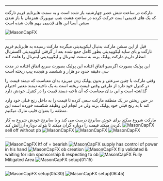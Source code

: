 ___
مارکت در ساعت شش عصر چهارشنبه باز شده است
و به سمت هایرتایم فریم تارگت که یک های قدیمی است حرکت کرده 
در ساعت هشت شب نیویورک
همزمان با باز شدن سشن آسیا این های قدیمی مهم هانت شده است

![MasonCapFX](https://www.tradingview.com/x/t8DAEsbx/ "MasonCapFX")
___
قبل از اپن سشن مارکت بدنبال لیکوییدیتی میگرده
مارکت رسیده به هایرتایم فریم تارگت و بای ساید لیکوییدیتی بطور کامل جمع شده
بعد از گرفتن لیکوییدیتی اکسترنال انتظار داریم مارکت پولبک بزنه به سمت اینترنال و لیکوییدیتی اینترنال را هانت کند


این پولبک بصورت اگرسیو اتفاق افتاده 
این پولبک بصورت سریع اتفاق افتاده
در مدت سی دقیقه حدود دو هزار و ششصد و هیجده پیپ ریخته است

وقتی مارکت با چنین سرعتی و بدون پولبک زدن میریزد بدان معناست که دیمند قیمت را در کنترل خود دارد
از طرفی وقتی قیمت ریخته است به یک ناحیه دیمند معتبر احترام گذاشته است
و این بدان معناست که آن ناحیه دیمند قیمت را در کنترل خودش دارد

در حین ریختن
در یک منطقه
مارکت سعی کرده تا 
قیمت را به داخل رنج قبلی خود وارد کند تا به رنج قبلی خود پولبک بزند
ولی در انجام این وظیفه شکست خورده است
این منطقه را بعنوان فلیپ مارک میکنیم.

مارکت شروع میکند برای خوش سابرنج درست می کند
و با سابرنج خودش شروع به کار کردن میکند
قیمت را دوباره گران میکند تا بتواند دوباره ارزانش کند.
![MasonCapFX](https://www.tradingview.com/x/4GUIja3w/ "MasonCapFX") sell off without pb
![MasonCapFX](https://www.tradingview.com/x/sHEpF7dg/ "MasonCapFX")
![MasonCapFX](https://www.tradingview.com/x/CHi6cMvQ/ "MasonCapFX")
![MasonCapFX](https://www.tradingview.com/x/oAZwjLvB/ "MasonCapFX")
___

![MasonCapFX](https://www.tradingview.com/x/C0Xwnlfm/ "MasonCapFX") ltf of = bearish
![MasonCapFX](https://www.tradingview.com/x/MbGXIOy6/ "MasonCapFX") supply has control of power in his hand
![MasonCapFX](https://www.tradingview.com/x/KmJmgBLH/ "MasonCapFX") ob creation
![MasonCapFX](https://www.tradingview.com/x/dyPyMVWx/ "MasonCapFX") flip validated & waiting for idm sponsorship & respecting to ob
![MasonCapFX](https://www.tradingview.com/x/luVCR9zy/ "MasonCapFX") Fully Mitigated Area
![MasonCapFX](https://www.tradingview.com/x/3W07QXv4/ "MasonCapFX") setup(01:15)
___
![MasonCapFX](https://www.tradingview.com/x/3W07QXv4/ "MasonCapFX") setup(05:30)
![MasonCapFX](https://www.tradingview.com/x/m5j7q4QR/ "MasonCapFX") setup(06:45)
